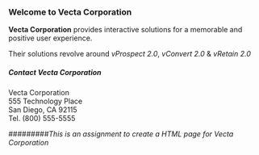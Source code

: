 ### Welcome to Vecta Corporation 

**Vecta Corporation** provides interactive solutions for a memorable and positive user experience. 

Their solutions revolve around _vProspect 2.0_, _vConvert 2.0_ & _vRetain 2.0_


##### Contact Vecta Corporation
Vecta Corporation  
555 Technology Place  
San Diego, CA 92115  
Tel. (800) 555-5555  

#########_This is an assignment to create a HTML page for Vecta Corporation_

